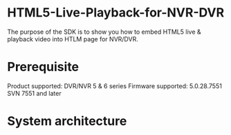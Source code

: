 # HTML5-Live-Playback-for-NVR-DVR
The purpose of the SDK is to show you how to embed HTML5 live & playback video into HTLM page for NVR/DVR.

# Prerequisite
Product supported: DVR/NVR 5 & 6 series
Firmware supported: 5.0.28.7551 SVN 7551 and later

# System architecture


